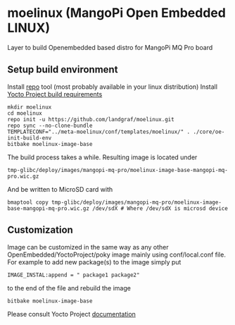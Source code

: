 # moelinux (MangoPi Open Embedded LINUX)
Layer to build Openembedded based distro for MangoPi MQ Pro board


## Setup build environment

Install [repo](https://gerrit.googlesource.com/git-repo) tool (most probably available in your linux distribution)
Install [Yocto Project build requirements](https://docs.yoctoproject.org/ref-manual/system-requirements.html)
```text
mkdir moelinux
cd moelinux
repo init -u https://github.com/landgraf/moelinux.git
repo sync --no-clone-bundle
TEMPLATECONF="../meta-moelinux/conf/templates/moelinux/" . ./core/oe-init-build-env 
bitbake moelinux-image-base
```

The build process takes a while. Resulting image is located under 

```text
tmp-glibc/deploy/images/mangopi-mq-pro/moelinux-image-base-mangopi-mq-pro.wic.gz
```

And be written to MicroSD card with

```
bmaptool copy tmp-glibc/deploy/images/mangopi-mq-pro/moelinux-image-base-mangopi-mq-pro.wic.gz /dev/sdX # Where /dev/sdX is microsd device
```

## Customization

Image can be customized in the same way as any other OpenEmbedded/YoctoProject/poky image mainly using conf/local.conf file.
For example to add new package(s) to the image simply put 
```
IMAGE_INSTAL:append = " package1 package2"
```
to the end of the file and rebuild the image
```text
bitbake moelinux-image-base
```
Please consult Yocto Project [documentation](https://docs.yoctoproject.org/brief-yoctoprojectqs/index.html)


